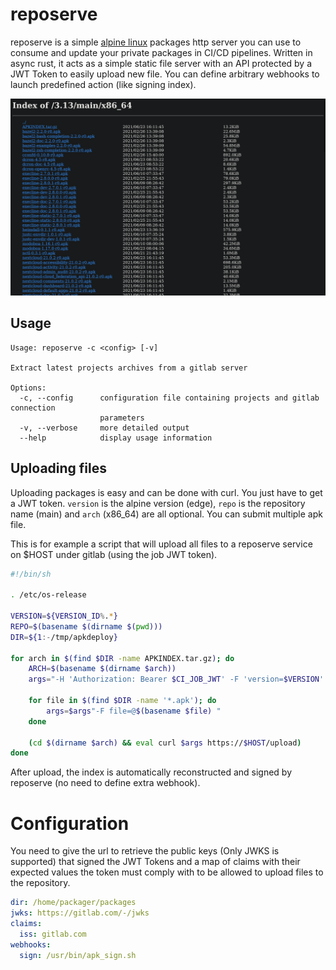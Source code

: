 # reposerve

reposerve is a simple [alpine linux](https://alpinelinux.org/) packages http server you can use to consume and update
your private packages in CI/CD pipelines. Written in async rust, it acts as a simple static file server
with an API protected by a JWT Token to easily upload new file. You can define arbitrary webhooks to launch
predefined action (like signing index).

![reposerve](reposerve.png?raw=true "Reposerve")

## Usage

```
Usage: reposerve -c <config> [-v]

Extract latest projects archives from a gitlab server

Options:
  -c, --config      configuration file containing projects and gitlab connection
                    parameters
  -v, --verbose     more detailed output
  --help            display usage information

```

## Uploading files

Uploading packages is easy and can be done with curl. You just have to get a JWT token. `version` is the alpine version
(edge), `repo` is the repository name (main) and `arch` (x86_64) are all optional. You can submit multiple apk
file.

This is for example a script that will upload all files to a reposerve service on $HOST under gitlab (using the job JWT
token).

```sh
#!/bin/sh

. /etc/os-release

VERSION=${VERSION_ID%.*}
REPO=$(basename $(dirname $(pwd)))
DIR=${1:-/tmp/apkdeploy}

for arch in $(find $DIR -name APKINDEX.tar.gz); do
	ARCH=$(basename $(dirname $arch))
	args="-H 'Authorization: Bearer $CI_JOB_JWT' -F 'version=$VERSION' -F 'repo=$REPO' -F 'arch=$ARCH' "

	for file in $(find $DIR -name '*.apk'); do
		args=$args"-F file=@$(basename $file) "
	done

	(cd $(dirname $arch) && eval curl $args https://$HOST/upload)
done
```

After upload, the index is automatically reconstructed and signed by reposerve (no need to define extra webhook).

# Configuration

You need to give the url to retrieve the public keys (Only JWKS is supported) that signed the JWT Tokens and a map
of claims with their expected values the token must comply with to be allowed to upload files to the repository.

```yaml
dir: /home/packager/packages
jwks: https://gitlab.com/-/jwks
claims:
  iss: gitlab.com
webhooks:
  sign: /usr/bin/apk_sign.sh
```
